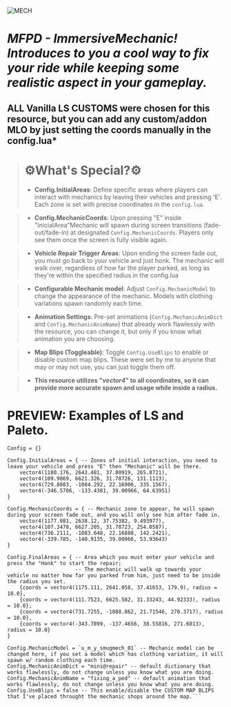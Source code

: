 
![MECH](https://github.com/dsvipeer/MFPD-ImmersiveMechanic/assets/112516086/6e6890d6-0b92-439a-8123-a5a8feb45cd8)


# *MFPD - ImmersiveMechanic! Introduces to you a cool way to fix your ride while keeping some realistic aspect in your gameplay.* 

## ALL Vanilla LS CUSTOMS were chosen for this resource, but you can add any custom/addon MLO by just setting the coords manually in the config.lua*

>   #  **:gear:What's Special?:gear:** 
> * **Config.InitialAreas**: Define specific areas where players can interact with mechanics by leaving their vehicles and pressing 'E'. Each zone is set with precise coordinates in the `config.lua`.

> * **Config.MechanicCoords**: Upon pressing "E" inside "InicialArea"Mechanic will spawn during screen transitions (fade-out/fade-in) at designated `Config.MechanicCoords`. Players only see them once the screen is fully visible again.

> * **Vehicle Repair Trigger Areas**: Upon ending the screen fade out, you must go back to your vehicle and just honk. The mechanic will walk over, regardless of how far the player parked, as long as they're within the specified radius in the config.lua

> * **Configurable Mechanic model**: Adjust `Config.MechanicModel` to change the appearance of the mechanic. Models with clothing variations spawn randomly each time.

> * **Animation Settings**: Pre-set animations (`Config.MechanicAnimDict` and `Config.MechanicAnimName`) that already work flawlessly with the resource, you can change it, but only if you know what animation you are choosing.

> * **Map  Blips (Toggleable)**: Toggle `Config.UseBlips` to enable or disable custom map blips. These were set by me to anyone that may or may not use, you can just toggle them off.


> * **This resource utilizes "*vector4*" to all coordinates, so it can provide more accurate spawn and usage while inside a radius.**


# **PREVIEW:** Examples of LS and Paleto.


```
Config = {}

Config.InitialAreas = { -- Zones of initial interaction, you need to leave your vehicle and press "E" then "Mechanic" will be there.
	vector4(1180.176, 2643.481, 37.80919, 265.8721),
	vector4(109.9869, 6621.326, 31.78726, 131.1113),
	vector4(729.8083, -1084.292, 22.16906, 335.1567),
	vector4(-346.5706, -133.4381, 39.00966, 64.63951)
}

Config.MechanicCoords = { -- Mechanic zone to appear, he will spawn during your screen fade out, and you will only see him after fade in.
	vector4(1177.081, 2638.12, 37.75382, 9.493977),
    vector4(107.3478, 6627.205, 31.78723, 254.0587),
	vector4(736.2111, -1083.648, 22.16888, 142.2421),
	vector4(-339.785, -140.9135, 39.00966, 53.93643)
}

Config.FinalAreas = { -- Area which you must enter your vehicle and press the "Honk" to start the repair;
                      -- The mechanic will walk up towards your vehicle no matter how far you parked from him, just need to be inside the radius you set.
	{coords = vector4(1175.111, 2641.058, 37.41653, 179.9), radius = 10.0},
	{coords = vector4(111.7523, 6625.582, 31.33243, 44.92333), radius = 10.0},
	{coords = vector4(731.7255, -1088.862, 21.71546, 270.3717), radius = 10.0},
	{coords = vector4(-343.7899, -137.4656, 38.55816, 271.6013), radius = 10.0}
}

Config.MechanicModel = `u_m_y_smugmech_01` -- Mechanic model can be changed here, if you set a model which has clothing variation, it will spawn w/ random clothing each time.
Config.MechanicAnimDict = "mini@repair" -- default dictionary that works flawlessly, do not change unless you know what you are doing.
Config.MechanicAnimName = "fixing_a_ped" -- default animation that works flawlessly, do not change unless you know what you are doing.
Config.UseBlips = false -- This enable/disable the CUSTOM MAP BLIPS that I've placed throught the mechanic shops around the map.```

```

